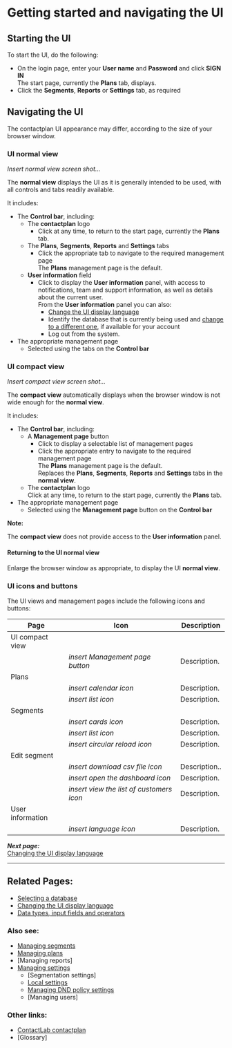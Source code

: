 # Getting started and navigating the UI

## Starting the UI

To start the UI, do the following:  

- On the login page, enter your **User name** and **Password** and click **SIGN IN**  
  The start page, currently the **Plans** tab, displays.  
- Click the **Segments**, **Reports** or **Settings** tab, as required  

## Navigating the UI

The contactplan UI appearance may differ, according to the size of your browser window.

### UI normal view

*Insert normal view screen shot...*  

The **normal view** displays the UI as it is generally intended to be used, with all controls and tabs readily available.

It includes:  

- The **Control bar**, including:  
  - The **contactplan** logo  
    - Click at any time, to return to the start page, currently the **Plans** tab.  
  - The **Plans**, **Segments**, **Reports** and **Settings** tabs  
    - Click the appropriate tab to navigate to the required management page  
     The **Plans** management page is the default.  
  - **User information** field  
    - Click to display the **User information** panel, with access to notifications, team and support information, as well as details about the current user.  
      From the **User information** panel you can also:
      - [Change the UI display language](ChangingLanguage.md)
      - Identify the database that is currently being used and [change to a different one](SelectingADatabase.md), if available for your account  
      - Log out from the system.  
- The appropriate management page  
  - Selected using the tabs on the **Control bar**  

### UI compact view

*Insert compact view screen shot...*  

The **compact view** automatically displays when the browser window is not wide enough for the **normal view**.  

It includes:  

- The **Control bar**, including:  
  - A **Management page** button  
    - Click to display a selectable list of management pages  
    - Click the appropriate entry to navigate to the required management page  
      The **Plans** management page is the default.  
      Replaces the **Plans**, **Segments**, **Reports** and **Settings** tabs in the **normal view**.  
  - The **contactplan** logo  
    Click at any time, to return to the start page, currently the **Plans** tab.  
- The appropriate management page  
  - Selected using the **Management page** button on the **Control bar**  

**Note:**  

The **compact view** does not provide access to the **User information** panel.  

#### Returning to the UI normal view  

Enlarge the browser window as appropriate, to display the UI **normal view**.  

### UI icons and buttons

The UI views and management pages include the following icons and buttons:

|Page|Icon|Description|
|----------|----|-----------|
|UI compact view|||
||*insert Management page button*|Description.|
|Plans|||
||*insert calendar icon*|Description.|
||*insert list icon*|Description.|
|Segments|||
||*insert cards icon*|Description.|
||*insert list icon*|Description.|
||*insert circular reload icon*|Description.|
|Edit segment|||
||*insert download csv file icon*|Description..|
||*insert open the dashboard icon*|Description.|
||*insert view the list of customers icon*|Description.|
|User information|||
||*insert language icon*|Description.|

***Next page:***  
[Changing the UI display language](ChangingLanguage.md)  

----------

## Related Pages:  

- [Selecting a database](SelectingADatabase.md)  
- [Changing the UI display language](ChangingLanguage.md)  
- [Data types, input fields and operators](InputBoxOperators.md)  

### Also see:  

- [Managing segments](ManagingSegments.md)  
- [Managing plans](ManagingPlans.md)  
- [Managing reports]  
- [Managing settings](ManagingSettings.md)  
  - [Segmentation settings]  
  - [Local settings](LocalSettings.md)  
  - [Managing DND policy settings](ManagingDND.md)  
  - [Managing users]  

### Other links:  

- [ContactLab contactplan](Home.md)  
- [Glossary]  
